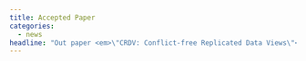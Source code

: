 ```yaml
---
title: Accepted Paper
categories:
  - news
headline: "Out paper <em>\"CRDV: Conflict-free Replicated Data Views\"</em> has been been accepted at ACM SIGMOD'2025."
---
```


